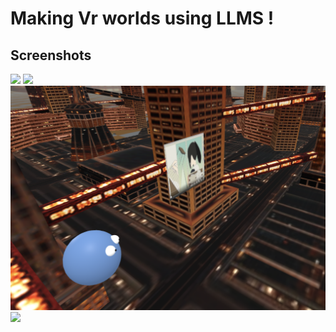 # Making Vr worlds using LLMS ! 


## Screenshots 

![](sc1.png)
![](sc2.png)
![](sc3.png)
![](sc4.png)

